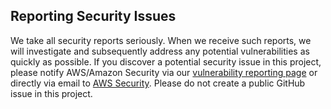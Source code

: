Reporting Security Issues
-------------------------------------------------------------------------------------------------------------------------------------------------
We take all security reports seriously. When we receive such reports, we will investigate and
subsequently address any potential vulnerabilities as quickly as possible. If you discover a potential
security issue in this project, please notify AWS/Amazon Security via our [vulnerability reporting page](http://aws.amazon.com/security/vulnerability-reporting/) or
directly via email to [AWS Security](mailto:aws-security@amazon.com). Please do not create a public GitHub issue in this project.